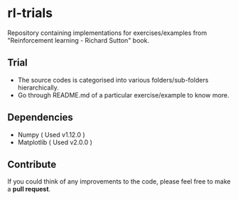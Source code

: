 # rl-trials
Repository containing implementations for exercises/examples from "Reinforcement learning - Richard Sutton" book.

## Trial
* The source codes is categorised into various folders/sub-folders hierarchically.
* Go through README.md of a particular exercise/example to know more.

## Dependencies
* Numpy ( Used v1.12.0 )
* Matplotlib ( Used v2.0.0 )

## Contribute
If you could think of any improvements to the code, please feel free to make a **pull request**.
